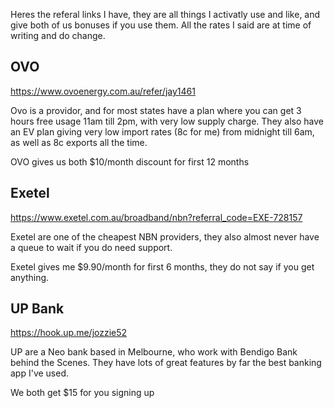 Heres the referal links I have, they are all things I activatly use and like, and give both of us bonuses if you use them. All the rates I said are at time of writing and do change.

## OVO
<https://www.ovoenergy.com.au/refer/jay1461>

Ovo is a providor, and for most states have a plan where you can get 3 hours free usage 11am till 2pm, with very low supply charge. They also have an EV plan giving very low import rates (8c for me) from midnight till 6am, as well as 8c exports all the time.

OVO gives us both $10/month discount for first 12 months

## Exetel
<https://www.exetel.com.au/broadband/nbn?referral_code=EXE-728157>

Exetel are one of the cheapest NBN providers, they also almost never have a queue to wait if you do need support.

Exetel gives me $9.90/month for first 6 months, they do not say if you get anything.

## UP Bank
<https://hook.up.me/jozzie52>

UP are a Neo bank based in Melbourne, who work with Bendigo Bank behind the Scenes. They have lots of great features by far the best banking app I've used.

We both get $15 for you signing up

